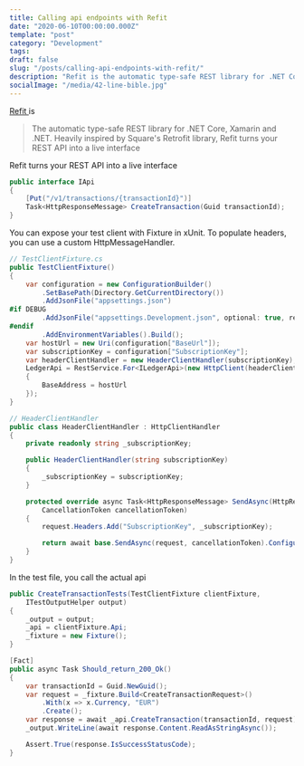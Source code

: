 ```yaml
---
title: Calling api endpoints with Refit
date: "2020-06-10T00:00:00.000Z"
template: "post"
category: "Development"
tags:
draft: false
slug: "/posts/calling-api-endpoints-with-refit/"
description: "Refit is the automatic type-safe REST library for .NET Core, Xamarin and .NET. Heavily inspired by Square's Retrofit library"
socialImage: "/media/42-line-bible.jpg"
---
```



[Refit ](https://github.com/reactiveui/refit)is

> The automatic type-safe REST library for .NET Core, Xamarin and .NET. Heavily inspired by Square's Retrofit library, Refit turns your REST API into a live interface

Refit turns your REST API into a live interface

```csharp
public interface IApi
{
    [Put("/v1/transactions/{transactionId}")]
    Task<HttpResponseMessage> CreateTransaction(Guid transactionId);
}
```

You can expose your test client with Fixture in xUnit. To populate headers, you can use a custom HttpMessageHandler.

```csharp
// TestClientFixture.cs
public TestClientFixture()
{
    var configuration = new ConfigurationBuilder()
        .SetBasePath(Directory.GetCurrentDirectory())
        .AddJsonFile("appsettings.json")
#if DEBUG
        .AddJsonFile("appsettings.Development.json", optional: true, reloadOnChange: true)
#endif
        .AddEnvironmentVariables().Build();
    var hostUrl = new Uri(configuration["BaseUrl"]);
    var subscriptionKey = configuration["SubscriptionKey"];
    var headerClientHandler = new HeaderClientHandler(subscriptionKey);
    LedgerApi = RestService.For<ILedgerApi>(new HttpClient(headerClientHandler)
    {
        BaseAddress = hostUrl
    });
}

// HeaderClientHandler
public class HeaderClientHandler : HttpClientHandler
{
    private readonly string _subscriptionKey;

    public HeaderClientHandler(string subscriptionKey)
    {
        _subscriptionKey = subscriptionKey;
    }

    protected override async Task<HttpResponseMessage> SendAsync(HttpRequestMessage request,
        CancellationToken cancellationToken)
    {
        request.Headers.Add("SubscriptionKey", _subscriptionKey);

        return await base.SendAsync(request, cancellationToken).ConfigureAwait(false);
    }
}
```

In the test file, you call the actual api

```csharp
public CreateTransactionTests(TestClientFixture clientFixture,
    ITestOutputHelper output)
{
    _output = output;
    _api = clientFixture.Api;
    _fixture = new Fixture();
}

[Fact]
public async Task Should_return_200_Ok()
{
    var transactionId = Guid.NewGuid();
    var request = _fixture.Build<CreateTransactionRequest>()
        .With(x => x.Currency, "EUR")
        .Create();
    var response = await _api.CreateTransaction(transactionId, request);
    _output.WriteLine(await response.Content.ReadAsStringAsync());

    Assert.True(response.IsSuccessStatusCode);
}

```

